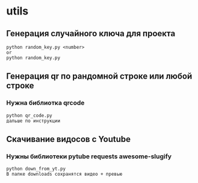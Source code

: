 # utils

## Генерация случайного ключа для проекта

    python random_key.py <number>
    or 
    python random_key.py

## Генерация qr по рандомной строке или любой строке
### Нужна библиотка qrcode

    python qr_code.py
    дальше по инструкции

## Скачивание видосов с Youtube
### Нужны библиотеки pytube requests awesome-slugify

    python down_from_yt.py
    В папке downloads сохранятся видео + превью